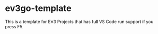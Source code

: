 # ev3go-template
This is a template for EV3 Projects that has full VS Code run support if you press F5.
